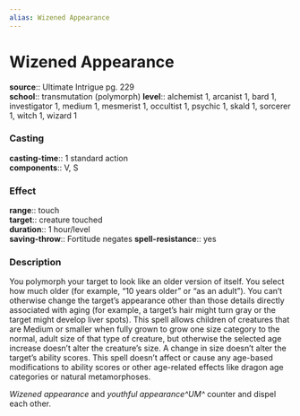 ```yaml
---
alias: Wizened Appearance
---
```


# Wizened Appearance 

**source**:: Ultimate Intrigue pg. 229  
**school**:: transmutation (polymorph)
**level**:: alchemist 1, arcanist 1, bard 1, investigator 1, medium 1, mesmerist 1, occultist 1, psychic 1, skald 1, sorcerer 1, witch 1, wizard 1

### Casting 

**casting-time**:: 1 standard action  
**components**:: V, S

### Effect 

**range**:: touch  
**target**:: creature touched  
**duration**:: 1 hour/level  
**saving-throw**:: Fortitude negates
**spell-resistance**:: yes

### Description 

You polymorph your target to look like an older version of itself. You select how much older (for example, “10 years older” or “as an adult”). You can’t otherwise change the target’s appearance other than those details directly associated with aging (for example, a target’s hair might turn gray or the target might develop liver spots). This spell allows children of creatures that are Medium or smaller when fully grown to grow one size category to the normal, adult size of that type of creature, but otherwise the selected age increase doesn’t alter the creature’s size. A change in size doesn’t alter the target’s ability scores. This spell doesn’t affect or cause any age-based modifications to ability scores or other age-related effects like dragon age categories or natural metamorphoses.  
  
*Wizened appearance* and *youthful appearance^UM^* counter and dispel each other.
